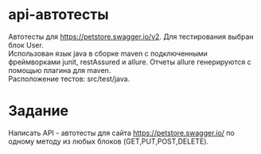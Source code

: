 # api-автотесты

Автотесты для https://petstore.swagger.io/v2.
Для тестирования выбран блок User.
<br>
Использован язык java в сборке maven c подключенными фреймворками junit, restAssured и allure. Отчеты allure генерируются с помощью плагина для maven.
<br>
Расположение тестов: src/test/java. 
<br>
# Задание
Написать API - автотесты для сайта https://petstore.swagger.io/ по одному методу из любых блоков (GET,PUT,POST,DELETE). 


